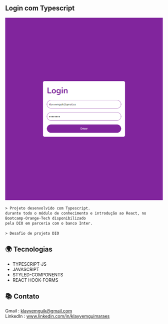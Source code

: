 ## Login com Typescript 
![preview](./src/github/loginTypescript.png)

    > Projeto desenvolvido com Typescript.
    durante todo o módulo de conhecimento e introdução ao React, no Bootcamp-Orange-Tech disponibilizado
    pela DIO em parceria com o banco Inter.

    > Desafio de projeto DIO 

## 🌍 Tecnologias

- TYPESCRIPT-JS
- JAVASCRIPT
- STYLED-COMPONENTS
- REACT HOOK-FORMS

## 📚 Contato

Gmail : klayvemguik@gmail.com </br>
LinkedIn : www.linkedin.com/in/klayvemguimaraes
